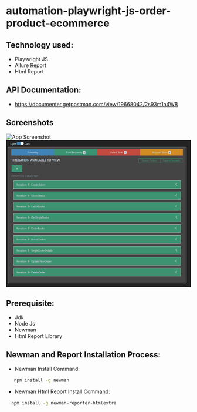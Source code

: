 # automation-playwright-js-order-product-ecommerce

## Technology used:
- Playwright JS
- Allure Report
- Html Report

## API Documentation:

 - https://documenter.getpostman.com/view/19668042/2s93m1a4WB

## Screenshots

![App Screenshot]([https://github.com/shihab0005/Booking-System-API-Practice-with-Newman/blob/main/Capture1.PNG?raw=true](https://raw.githubusercontent.com/shihab0005/automation-playwright-js-order-product-ecommerce/main/test-results/Registration-Registration-For-this-Site/test-finished-1.png))
![App Screenshot](https://github.com/shihab0005/Booking-System-API-Practice-with-Newman/blob/main/Capture2.PNG?raw=true)

## Prerequisite:

- Jdk
- Node Js
- Newman
- Html Report Library

## Newman and Report Installation Process:

- Newman Install Command:
```bash
   npm install -g newman
```
- Newman Html Report Install Command:
```bash
  npm install -g newman-reporter-htmlextra
```
